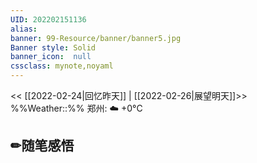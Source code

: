 ```yaml
---
UID: 202202151136 
alias:
banner: 99-Resource/banner/banner5.jpg 
Banner style: Solid
banner_icon:  null
cssclass: mynote,noyaml
---
```

<< [[2022-02-24|回忆昨天]] | [[2022-02-26|展望明天]]>>　　　　%%Weather::%% 郑州: ☁️   +0°C


## ✏随笔感悟


